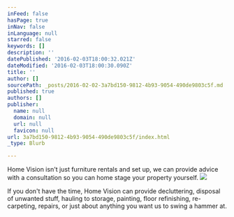 ```yaml
---
inFeed: false
hasPage: true
inNav: false
inLanguage: null
starred: false
keywords: []
description: ''
datePublished: '2016-02-03T18:00:32.021Z'
dateModified: '2016-02-03T18:00:30.090Z'
title: ''
author: []
sourcePath: _posts/2016-02-02-3a7bd150-9812-4b93-9054-490de9803c5f.md
published: true
authors: []
publisher:
  name: null
  domain: null
  url: null
  favicon: null
url: 3a7bd150-9812-4b93-9054-490de9803c5f/index.html
_type: Blurb

---
```

Home Vision isn't just furniture rentals and set up, we can provide advice with a consultation so you can home stage your property yourself.
![](https://s3-us-west-2.amazonaws.com/the-grid-img/p/9654dd77ea0c3e4865fae424c2a651e44a896b45.jpg)

If you don't have the time, Home Vision can provide decluttering, disposal of unwanted stuff, hauling to storage, painting, floor refinishing, re-carpeting, repairs, or just about anything you want us to swing a hammer at.